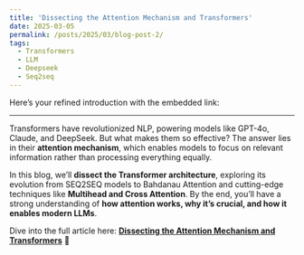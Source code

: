 ```yaml
---
title: 'Dissecting the Attention Mechanism and Transformers'
date: 2025-03-05
permalink: /posts/2025/03/blog-post-2/
tags:
  - Transformers
  - LLM
  - Deepseek
  - Seq2seq
---
```


Here’s your refined introduction with the embedded link:  

---

Transformers have revolutionized NLP, powering models like GPT-4o, Claude, and DeepSeek. But what makes them so effective? The answer lies in their **attention mechanism**, which enables models to focus on relevant information rather than processing everything equally.  

In this blog, we’ll **dissect the Transformer architecture**, exploring its evolution from SEQ2SEQ models to Bahdanau Attention and cutting-edge techniques like **Multihead and Cross Attention**. By the end, you’ll have a strong understanding of **how attention works, why it’s crucial, and how it enables modern LLMs**.  

Dive into the full article here: **[Dissecting the Attention Mechanism and Transformers](https://medium.com/@suvraadeep/dissecting-the-attention-mechanism-and-transformers-4f22ca7250e4)** 🚀  

